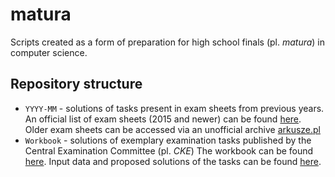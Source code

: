 # matura
Scripts created as a form of preparation for high school finals (pl. _matura_) in computer science.

## Repository structure
- `YYYY-MM` - solutions of tasks present in exam sheets from previous years. An official list of exam sheets
(2015 and newer) can be found
[here](https://www.oke.poznan.pl/cms,108,arkusze.htm?p=0). Older exam sheets can be accessed via an unofficial archive
[arkusze.pl](https://arkusze.pl/informatyka-matura-poziom-rozszerzony/)
- `Workbook` - solutions of exemplary examination tasks published by the Central Examination Committee (pl. _CKE_)
The workbook can be found [here](https://cke.gov.pl/images/_EGZAMIN_MATURALNY_OD_2015/Materialy/Zbiory_zadan/Matura_Zbi%C3%B3r_zada%C5%84_Informatyka.pdf).
Input data and proposed solutions of the tasks can be found [here](https://cke.gov.pl/egzamin-maturalny/egzamin-maturalny-w-formule-2015/materialy-dodatkowe/materialy-dla-uczniow-i-nauczycieli/zbiory-zadan/).
